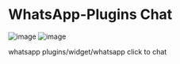 # WhatsApp-Plugins Chat

![image](https://github.com/luthfirf/whatsapp-plugins-chat/assets/65375034/86994519-e1c3-49e0-8f7c-8d9e99ddc049)
![image](https://github.com/luthfirf/whatsapp-plugins-chat/assets/65375034/c22985a1-f346-4107-b601-aa552c2d1505)

whatsapp plugins/widget/whatsapp click to chat
